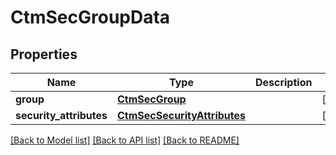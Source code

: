 # CtmSecGroupData

## Properties
Name | Type | Description | Notes
------------ | ------------- | ------------- | -------------
**group** | [**CtmSecGroup**](CtmSecGroup.md) |  | [optional] 
**security_attributes** | [**CtmSecSecurityAttributes**](CtmSecSecurityAttributes.md) |  | [optional] 

[[Back to Model list]](../README.md#documentation-for-models) [[Back to API list]](../README.md#documentation-for-api-endpoints) [[Back to README]](../README.md)

